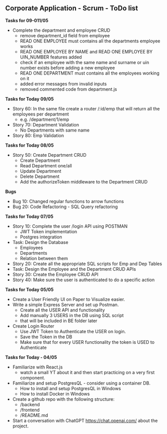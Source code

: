 ## **Corporate Application - Scrum - ToDo list**


**Tasks for 09-011/05**
  - Complete the department and employee CRUD
    - remove department_id field from employee
    - READ ONE EMPLOYEE must contains all the departments employee works
    - READ ONE EMPLOYEE BY NAME and READ ONE EMPLOYEE BY UIN_NUMBER features added
    - check if an employee with the same name and surname or uin number exists before adding a new employee
    - READ ONE DEPARTMENT must contains all the employees working on it 
    - added error messages from invalid inputs
    - removed commented code from department.js

**Tasks for Today 09/05**

  - Story 60: In the same file create a router /:id/emp that will return all the employees per department
    - e.g. /department/1/emp
  - Story 70: Department Validation
    - No Departments with same name
  - Story 80: Emp Validation


**Tasks for Today 08/05**

- Story 50: Create Department CRUD
  - Create Department
  - Read Department one/all
  - Update Department
  - Delete Department
  - Add the authorizeToken middleware to the Department CRUD


**Bugs**

- Bug 10: Changed regular functions to arrow functions
- Bug 20: Code Refactoring - SQL Query refactoring

**Tasks for Today 07/05**

- Story 10: Complete the user /login API using POSTMAN
  - JWT Token implementation
  - Postgres integration
- Task: Design the Database
  - Employees
  - Departments
  - Relation between them
- Story 20: Create all the appropriate SQL scripts for Emp and Dep Tables
- Task: Design the Employee and the Department CRUD APIs
- Story 30: Create the Employee CRUD API
- Story 40: Make sure the user is authenticated to do a specific action

**Tasks for Today 05/05**

- Create a User Friendly UI on Paper to Visualize easier.
- Write a simple Express Server and set up Postman.
  - Create all the USER API and functionality
  - Add manually 3 USERS in the DB using SQL script
  - that will be included in BE folder later
- Create Login Router
  - Use JWT Token to Authenticate the USER on login.
  - Save the Token in the DB
  - Make sure that for every USER functionality the token is USED to Authenticate

**Tasks for Today - 04/05**

- Familiarize with React.js
  - watch a small YT about it and then start practicing on a very first component.
- Familiarize and setup PostgresQL - consider using a container DB.
  - How to install and setup PostgresQL in Windows
  - How to install Docker in Windows
- Create a github repo with the following structure:
  - /backend
  - /frontend
  - /README.md
- Start a conversation with ChatGPT https://chat.openai.com/ about the project.
